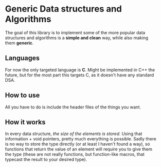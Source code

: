 # Generic Data structures and Algorithms

The goal of this library is to implement some of the more popular data structures and algorithms is a **simple and clean** way, while also making them **generic**.

## Languages
For now the only targeted language is **C**. Might be implemented in C++ the future, but for the most part this targets C, as it doesn't have any standard DSA.

## How to use
All you have to do is include the header files of the things you want.

## How it works
In every data structure, *the size of the elements is stored*. Using that information + void pointers, pretty much everything is possible. Sadly there is no way to store the type directly (or at least I haven't found a way), so functions that return the value of an element will require you to give them the type (these are not really functions, but function-like macros, that typecast the result to your desired type).